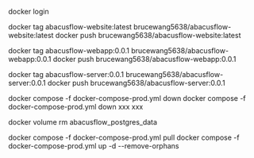 docker login

docker tag abacusflow-website:latest brucewang5638/abacusflow-website:latest
docker push brucewang5638/abacusflow-website:latest

docker tag abacusflow-webapp:0.0.1 brucewang5638/abacusflow-webapp:0.0.1
docker push brucewang5638/abacusflow-webapp:0.0.1

docker tag abacusflow-server:0.0.1 brucewang5638/abacusflow-server:0.0.1
docker push brucewang5638/abacusflow-server:0.0.1

docker compose -f docker-compose-prod.yml down
docker compose -f docker-compose-prod.yml down xxx xxx

docker volume rm abacusflow_postgres_data

docker compose -f docker-compose-prod.yml pull
docker compose -f docker-compose-prod.yml up -d --remove-orphans

